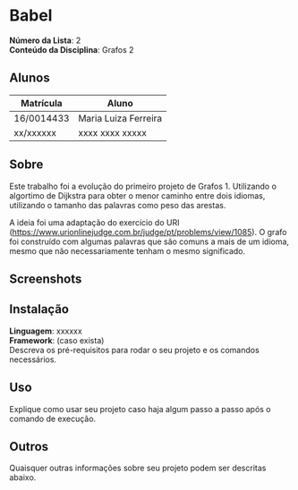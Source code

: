  # Babel

**Número da Lista**: 2<br>
**Conteúdo da Disciplina**: Grafos 2<br>

## Alunos
|Matrícula | Aluno |
| -- | -- |
| 16/0014433  |  Maria Luiza Ferreira |
| xx/xxxxxx  |  xxxx xxxx xxxxx |

## Sobre 
Este trabalho foi a evolução do primeiro projeto de Grafos 1. Utilizando o algortimo de Dijkstra para obter o menor caminho entre dois idiomas, utilizando o tamanho das palavras como peso das arestas. 

A ideia foi uma adaptação do exercício do URI (https://www.urionlinejudge.com.br/judge/pt/problems/view/1085). O grafo foi construído com algumas palavras que são comuns a mais de um idioma, mesmo que não necessariamente tenham o mesmo significado.

## Screenshots


## Instalação 
**Linguagem**: xxxxxx<br>
**Framework**: (caso exista)<br>
Descreva os pré-requisitos para rodar o seu projeto e os comandos necessários.

## Uso 
Explique como usar seu projeto caso haja algum passo a passo após o comando de execução.

## Outros 
Quaisquer outras informações sobre seu projeto podem ser descritas abaixo.




